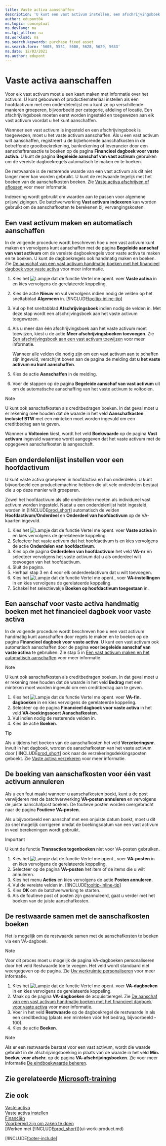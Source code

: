 ```yaml
---
title: Vaste activa aanschaffen
description: 'U kunt een vast activum instellen, een afschrijvingsboek toewijzen en de aanschafkosten van het vaste activum vastleggen.'
author: edupont04
ms.topic: conceptual
ms.devlang: na
ms.tgt_pltfrm: na
ms.workload: na
ms.search.keywords: purchase fixed asset
ms.search.form: '5605, 5551, 5600, 5628, 5629, 5633'
ms.date: 12/03/2021
ms.author: edupont
---
```

# <a name="acquire-fixed-assets"></a>Vaste activa aanschaffen

Voor elk vast activum moet u een kaart maken met informatie over het activum. U kunt gebouwen of productiemateriaal instellen als een hoofdactivum met een onderdelenlijst en u kunt ze op verschillende manieren groeperen, bijvoorbeeld per categorie, afdeling of locatie. Een afschrijvingsboek moeten eerst worden ingesteld en toegewezen aan elk vast activum voordat u het kunt aanschaffen.

Wanneer een vast activum is ingesteld en een afschrijvingsboek is toegewezen, moet u het vaste activum aanschaffen. Als u een vast activum wilt aanschaffen, registreert u de bijbehorende aanschafkosten in de betreffende grootboekrekening, bankrekening of leverancier door een aanschaftransactie te boeken op de pagina **Financieel dagboek voor vaste activa**. U kunt de pagina **Begeleide aanschaf van vast activum** gebruiken om de vereiste dagboekregels automatisch te maken en te boeken.

De restwaarde is de resterende waarde van een vast activum als dit niet langer meer kan worden gebruikt. U kunt de restwaarde tegelijk met het boeken van de aanschafkosten boeken. Zie [Vaste activa afschrijven of aflossen](fa-how-depreciate-amortize.md) voor meer informatie.

Indexering wordt gebruikt om waarden aan te passen voor algemene prijswijzigingen. De batchverwerking **Vast activum indexeren** kan worden gebruikt om de aanschafkosten te berekenen bij vervangingskosten.

## <a name="to-create-a-fixed-asset-and-acquire-it-automatically"></a>Een vast activum maken en automatisch aanschaffen

In de volgende procedure wordt beschreven hoe u een vast activum kunt maken en vervolgens kunt aanschaffen met de pagina **Begeleide aanschaf van vast activum** om de vereiste dagboekregels voor vaste activa te maken en te boeken. U kunt de dagboekregels ook handmatig maken en boeken. Zie [De aanschaf van een vast activum handmatig boeken met het financieel dagboek voor vaste activa](fa-how-acquire.md#to-post-a-fixed-asset-acquisition-manually-with-the-fixed-asset-gl-journal) voor meer informatie.

1. Kies het ![Lampje dat de functie Vertel me opent.](media/ui-search/search_small.png "Vertel me wat u wilt doen") voer **Vaste activa** in en kies vervolgens de gerelateerde koppeling.  
2. Kies de actie **Nieuw** en vul vervolgens indien nodig de velden op het sneltabblad **Algemeen** in. [!INCLUDE[tooltip-inline-tip](includes/tooltip-inline-tip_md.md)]
3. Vul op het sneltabblad **Afschrijvingsboek** indien nodig de velden in. Met deze stap wordt een afschrijvingsboek aan het vaste activum toegewezen.  
4. Als u meer dan één afschrijvingsboek aan het vaste activum moet toewijzen, kiest u de actie **Meer afschrijvingsboeken toevoegen**. Zie [Een afschrijvingsboek aan een vast activum toewijzen](fa-how-setup-depreciation.md#to-assign-a-depreciation-book-to-a-fixed-asset) voor meer informatie.

    Wanneer alle velden die nodig zijn om een vast activum aan te schaffen zijn ingevuld, verschijnt boven aan de pagina de melding dat **u het vaste activum nu kunt aanschaffen**.
5. Kies de actie **Aanschaffen** in de melding.
6. Voer de stappen op de pagina **Begeleide aanschaf van vast activum** uit om de automatische aanschaffing van het vaste activum te voltooien.

> [!NOTE]  
>   U kunt ook aanschafkosten als creditbedragen boeken. In dat geval moet u er rekening mee houden dat de waarde in het veld **Aanschafkosten inclusief BTW** met een minteken moet worden ingevuld om een creditbedrag aan te geven.

Wanneer u **Voltooien** kiest, wordt het veld **Boekwaarde** op de pagina **Vast activum** ingevuld waarmee wordt aangegeven dat het vaste activum met de opgegeven aanschafkosten is aangeschaft.  

## <a name="to-set-up-a-component-list-for-a-main-asset"></a>Een onderdelenlijst instellen voor een hoofdactivum

U kunt vaste activa groeperen in hoofdactiva en hun onderdelen. U kunt bijvoorbeeld een productiemachine hebben die uit vele onderdelen bestaat die u op deze manier wilt groeperen.  

Zowel het hoofdactivum als alle onderdelen moeten als individueel vast activum worden ingesteld. Nadat u een onderdelenlijst hebt ingesteld, worden in [!INCLUDE[prod_short](includes/prod_short.md)] automatisch de velden **Hoofdactivum/Onderdeel** en **Onderdeel van hoofdactivum** op de VA-kaarten ingevuld.

1. Kies het ![Lampje dat de functie Vertel me opent.](media/ui-search/search_small.png "Vertel me wat u wilt doen") voer **Vaste activa** in en kies vervolgens de gerelateerde koppeling.
2. Selecteer het vaste activum dat het hoofdactivum is en kies vervolgens de actie **Onderdelen van hoofdactivum**.
3. Kies op de pagina **Onderdelen van hoofdactivum** het veld **VA-nr** en selecteer vervolgens het vaste activum dat u als onderdeel wilt toevoegen van het hoofdactivum.
4. Sluit de pagina.
5. Herhaal stap 3 en 4 voor elk onderdeelactivum dat u wilt toevoegen.
6. Kies het ![Lampje dat de functie Vertel me opent.](media/ui-search/search_small.png "Vertel me wat u wilt doen"), voer **VA-instellingen** in en kies vervolgens de gerelateerde koppeling.
7. Schakel het selectievakje **Boeken op hoofdactivum toegestaan** in.

## <a name="to-post-a-fixed-asset-acquisition-manually-with-the-fixed-asset-gl-journal"></a>Een aanschaf voor vaste activa handmatig boeken met het financieel dagboek voor vaste activa

In de volgende procedure wordt beschreven hoe u een vast activum handmatig kunt aanschaffen door regels te maken en te boeken op de pagina **Financieel dagboek voor vaste activa**. U kunt een vast activum ook automatisch aanschaffen door de pagina **voor begeleide aanschaf van vaste activa** te gebruiken. Zie stap 5 in [Een vast activum maken en het automatisch aanschaffen](fa-how-acquire.md#to-create-a-fixed-asset-and-acquire-it-automatically) voor meer informatie.

> [!NOTE]  
>   U kunt ook aanschafkosten als creditbedragen boeken. In dat geval moet u er rekening mee houden dat de waarde in het veld **Bedrag** met een minteken moet worden ingevuld om een creditbedrag aan te geven.

1. Kies het ![Lampje dat de functie Vertel me opent.](media/ui-search/search_small.png "Vertel me wat u wilt doen") voer **VA-fin. dagboeken** in en kies vervolgens de gerelateerde koppeling.
2. Selecteer op de pagina **Financieel dagboek voor vaste activa** in het veld **VA-boekingssoort** **Aanschafkosten**.
3. Vul indien nodig de resterende velden in.
4. Kies de actie **Boeken**.  

> [!TIP]  
>   Als u tijdens het boeken van de aanschafkosten het veld **Verzekeringsnr.** invult in het dagboek, worden de aanschafkosten van het vaste activum door [!INCLUDE[prod_short](includes/prod_short.md)] ook naar de verzekeringsdekkingsposten geboekt. Zie [Vaste activa verzekeren](fa-how-insure.md) voor meer informatie.

## <a name="to-cancel-an-acquisition-cost-posting-for-one-fixed-asset"></a>De boeking van aanschafkosten voor één vast activum annuleren

Als u een fout maakt wanneer u aanschafkosten boekt, kunt u de post verwijderen met de batchverwerking **VA-posten annuleren** en vervolgens de juiste aanschafpost boeken. De foutieve posten worden overgebracht naar de pagina **Foutieve VA-posten**.

Als u bijvoorbeeld een aanschaf met een onjuiste datum boekt, moet u dit zo snel mogelijk corrigeren omdat de boekingsdatum van een vast activum in veel berekeningen wordt gebruikt.

> [!IMPORTANT]  
> U kunt de functie **Transacties tegenboeken** niet voor VA-posten gebruiken.

1. Kies het ![Lampje dat de functie Vertel me opent.](media/ui-search/search_small.png "Vertel me wat u wilt doen"), voer **VA-posten** in en kies vervolgens de gerelateerde koppeling.  
2. Selecteer op de pagina **VA-posten** het item of de items die u wilt annuleren.  
3. Kies het menu **Acties** en kies vervolgens de actie **Posten annuleren**.
4. Vul de vereiste velden in. [!INCLUDE[tooltip-inline-tip](includes/tooltip-inline-tip_md.md)]
5. Kies **OK** om de batchverwerking te starten.
6. Als de foutieve post of posten zijn geannuleerd, gaat u verder met het boeken van de juiste aanschafkosten.

## <a name="to-post-the-salvage-value-together-with-the-acquisition-cost"></a>De restwaarde samen met de aanschafkosten boeken

Het is mogelijk om de restwaarde samen met de aanschafkosten te boeken via een VA-dagboek.

> [!NOTE]
> Voor dit proces moet u mogelijk de pagina VA-dagboeken personaliseren door het veld Restwaarde toe te voegen. Het veld wordt standaard niet weergegeven op de pagina. Zie [Uw werkruimte personaliseren](ui-personalization-user.md) voor meer informatie.

1. Kies het ![Lampje dat de functie Vertel me opent.](media/ui-search/search_small.png "Vertel me wat u wilt doen") voer **VA-dagboeken** in en kies vervolgens de gerelateerde koppeling.
2. Maak op de pagina **VA-dagboeken** de acquisitieregel. Zie [De aanschaf van een vast activum handmatig boeken met het financieel dagboek voor vaste activa](fa-how-acquire.md#to-post-a-fixed-asset-acquisition-manually-with-the-fixed-asset-gl-journal) voor meer informatie.
3. Voer in het veld **Restwaarde** op de dagboekregel de restwaarde in als een creditbedrag (plaats een minteken vóór het bedrag, bijvoorbeeld **-** 100).
4. Kies de actie **Boeken**.

> [!NOTE]
> Als er een restwaarde bestaat voor een vast activum, wordt die waarde gebruikt in de afschrijvingsboeking in plaats van de waarde in het veld **Min. boekw. voor afschr.** op de pagina **VA-afschrijvingsboeken**. Zie voor meer informatie [De eindboekwaarde beheren](fa-how-depreciate-amortize.md#to-manage-the-ending-book-value).

## <a name="see-related-microsoft-training"></a>Zie gerelateerde [Microsoft-training](/training/modules/purchase-fixed-assets/)

## <a name="see-also"></a>Zie ook

[Vaste activa](fa-manage.md)  
[Vaste activa instellen](fa-setup.md)  
[Financiën](finance.md)  
[Voorbereid zijn om zaken te doen](ui-get-ready-business.md)  
[Werken met [!INCLUDE[prod_short](includes/prod_short.md)]](ui-work-product.md)


[!INCLUDE[footer-include](includes/footer-banner.md)]
